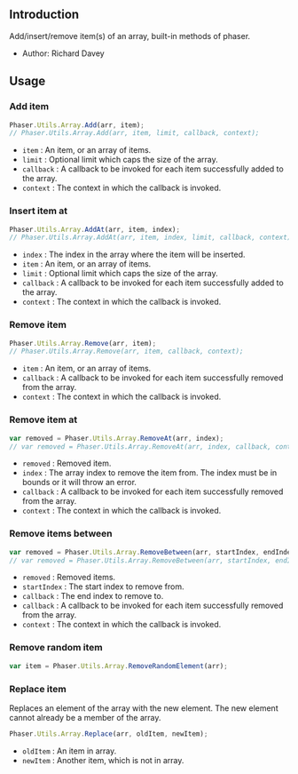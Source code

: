 
## Introduction

Add/insert/remove item(s) of an array, built-in methods of phaser.

- Author: Richard Davey

## Usage

### Add item

```javascript
Phaser.Utils.Array.Add(arr, item);
// Phaser.Utils.Array.Add(arr, item, limit, callback, context);
```

- `item` : An item, or an array of items.
- `limit` : Optional limit which caps the size of the array.
- `callback` : A callback to be invoked for each item successfully added to the array.
- `context` : The context in which the callback is invoked.

### Insert item at

```javascript
Phaser.Utils.Array.AddAt(arr, item, index);
// Phaser.Utils.Array.AddAt(arr, item, index, limit, callback, context);
```

- `index` : The index in the array where the item will be inserted.
- `item` : An item, or an array of items.
- `limit` : Optional limit which caps the size of the array.
- `callback` : A callback to be invoked for each item successfully added to the array.
- `context` : The context in which the callback is invoked.

### Remove item

```javascript
Phaser.Utils.Array.Remove(arr, item);
// Phaser.Utils.Array.Remove(arr, item, callback, context);
```

- `item` : An item, or an array of items.
- `callback` : A callback to be invoked for each item successfully removed from the array.
- `context` : The context in which the callback is invoked.

### Remove item at 

```javascript
var removed = Phaser.Utils.Array.RemoveAt(arr, index);
// var removed = Phaser.Utils.Array.RemoveAt(arr, index, callback, context);
```

- `removed` : Removed item.
- `index` : The array index to remove the item from. The index must be in bounds or it will throw an error.
- `callback` : A callback to be invoked for each item successfully removed from the array.
- `context` : The context in which the callback is invoked.

### Remove items between

```javascript
var removed = Phaser.Utils.Array.RemoveBetween(arr, startIndex, endIndex);
// var removed = Phaser.Utils.Array.RemoveBetween(arr, startIndex, endIndex, callback, context);
```

- `removed` : Removed items.
- `startIndex` : The start index to remove from.
- `callback` : The end index to remove to.
- `callback` : A callback to be invoked for each item successfully removed from the array.
- `context` : The context in which the callback is invoked.

### Remove random item

```javascript
var item = Phaser.Utils.Array.RemoveRandomElement(arr);
```

### Replace item

Replaces an element of the array with the new element. The new element cannot already be a member of the array.

```javascript
Phaser.Utils.Array.Replace(arr, oldItem, newItem);
```

- `oldItem` : An item in array.
- `newItem` : Another item, which is not in array.
